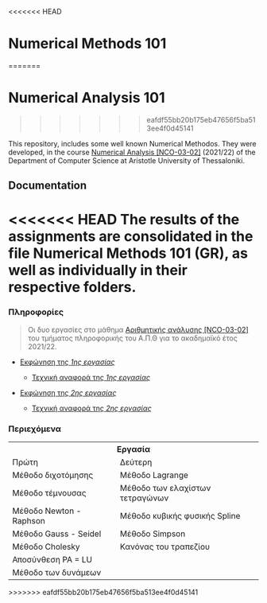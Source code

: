 <<<<<<< HEAD
# Numerical Methods 101
=======
# Numerical Analysis 101
>>>>>>> eafdf55bb20b175eb47656f5ba513ee4f0d45141

This repository, includes some well known Numerical Methodos. They were developed, in the course [Numerical Analysis [NCO-03-02]](https://elearning.auth.gr/enrol/index.php?id=7942) (2021/22) of the Department of Computer Science at Aristotle University of Thessaloniki.
## Documentation

<<<<<<< HEAD
The results of the assignments are consolidated in the file Numerical Methods 101 (GR), as well as individually in their respective folders.
=======
### Πληροφορίες 
> Οι δυο εργασίες στο μάθημα [Αριθμητικής ανάλυσης [NCO-03-02]](https://elearning.auth.gr/enrol/index.php?id=7942) του τμήματος πληροφορικής του Α.Π.Θ για το ακαδημαϊκό έτος 2021/22. <br />

* [Εκφώνηση της *1ης εργασίας*](https://github.com/akorkos/Assignments-in-Numerical-Analysis/raw/master/Assignment-1/Assignment_description_1.pdf)
  - [Τεχνική αναφορά της *1ης εργασίας*](https://github.com/akorkos/Assignments-in-Numerical-Analysis/raw/master/Assignment-1/Report_1.pdf)
 
* [Εκφώνηση της *2ης εργασίας*](https://github.com/akorkos/Assignments-in-Numerical-Analysis/raw/master/Assignment-2/Assignment_description_2.pdf)
  - [Τεχνική αναφορά της *2ης εργασίας*](https://github.com/akorkos/Assignments-in-Numerical-Analysis/raw/master/Assignment-2/Report_2.pdf)
  
### Περιεχόμενα 

<table style="width:100%">
  <tr>
    <th colspan="2">Εργασία</th>
  </tr>
  <tr>
    <td>Πρώτη</td>
    <td>Δεύτερη</td>
   </tr>
  <tr>
    <td>Μέθοδο διχοτόμησης</td>
    <td>Μέθοδο Lagrange </td>
  </tr>
  <tr>
    <td>Μέθοδο τέμνουσας</td>
    <td>Μέθοδο των ελαχίστων τετραγώνων</td>
  </tr>
  <tr>
    <td>Μέθοδο Newton - Raphson</td>
    <td>Μέθοδο κυβικής φυσικής Spline</td>
  </tr>
  <tr>
    <td>Μέθοδο Gauss - Seidel</td>
    <td>Μέθοδο Simpson</td>
  </tr>
  <tr>
    <td>Μέθοδο Cholesky</td>
    <td>Κανόνας του τραπεζίου</td>
  </tr>
  <tr>
    <td>Αποσύνθεση PA = LU</td>
    <td rowspan="2"></td>
  </tr>
  <tr>
    <td>Μέθοδο των δυνάμεων</td>
  </tr>
</table>
>>>>>>> eafdf55bb20b175eb47656f5ba513ee4f0d45141
